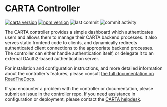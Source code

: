 # CARTA Controller

[![carta version](https://img.shields.io/badge/CARTA%20Version-3.0.0--beta.1c-brightgreen)](https://github.com/CARTAvis/carta-backend/releases/tag/v3.0.0-beta.1c)
[![npm version](https://img.shields.io/npm/v/carta-controller/beta.svg?style=flat)](https://npmjs.org/package/carta-controller "View this project on npm")
![last commit](https://img.shields.io/github/last-commit/CARTAvis/carta-controller)
![commit activity](https://img.shields.io/github/commit-activity/m/CARTAvis/carta-controller)

The CARTA controller provides a simple dashboard which authenticates users and allows them to manage their CARTA backend processes. It also serves static frontend code to clients, and dynamically redirects authenticated client connections to the appropriate backend processes. The controller can either handle authentication itself, or delegate it to an external OAuth2-based authentication server.

For installation and configuration instructions, and more detailed information about the controller's features, please consult [the full documentation on ReadTheDocs](https://carta-controller.readthedocs.io/en/dev/).

If you encounter a problem with the controller or documentation, please submit an issue in the controller repo. If you need assistance in configuration or deployment, please contact the [CARTA helpdesk](mailto:carta_helpdesk@asiaa.sinica.edu.tw).
